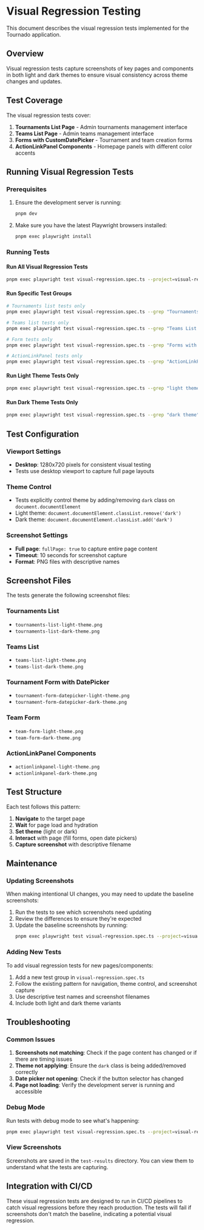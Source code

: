 # Visual Regression Testing

This document describes the visual regression tests implemented for the Tournado application.

## Overview

Visual regression tests capture screenshots of key pages and components in both light and dark themes to ensure visual consistency across theme changes and updates.

## Test Coverage

The visual regression tests cover:

1. **Tournaments List Page** - Admin tournaments management interface
2. **Teams List Page** - Admin teams management interface
3. **Forms with CustomDatePicker** - Tournament and team creation forms
4. **ActionLinkPanel Components** - Homepage panels with different color accents

## Running Visual Regression Tests

### Prerequisites

1. Ensure the development server is running:

   ```bash
   pnpm dev
   ```

2. Make sure you have the latest Playwright browsers installed:
   ```bash
   pnpm exec playwright install
   ```

### Running Tests

#### Run All Visual Regression Tests

```bash
pnpm exec playwright test visual-regression.spec.ts --project=visual-regression
```

#### Run Specific Test Groups

```bash
# Tournaments list tests only
pnpm exec playwright test visual-regression.spec.ts --grep "Tournaments List Page" --project=visual-regression

# Teams list tests only
pnpm exec playwright test visual-regression.spec.ts --grep "Teams List Page" --project=visual-regression

# Form tests only
pnpm exec playwright test visual-regression.spec.ts --grep "Forms with CustomDatePicker" --project=visual-regression

# ActionLinkPanel tests only
pnpm exec playwright test visual-regression.spec.ts --grep "ActionLinkPanel Components" --project=visual-regression
```

#### Run Light Theme Tests Only

```bash
pnpm exec playwright test visual-regression.spec.ts --grep "light theme" --project=visual-regression
```

#### Run Dark Theme Tests Only

```bash
pnpm exec playwright test visual-regression.spec.ts --grep "dark theme" --project=visual-regression
```

## Test Configuration

### Viewport Settings

- **Desktop**: 1280x720 pixels for consistent visual testing
- Tests use desktop viewport to capture full page layouts

### Theme Control

- Tests explicitly control theme by adding/removing `dark` class on `document.documentElement`
- Light theme: `document.documentElement.classList.remove('dark')`
- Dark theme: `document.documentElement.classList.add('dark')`

### Screenshot Settings

- **Full page**: `fullPage: true` to capture entire page content
- **Timeout**: 10 seconds for screenshot capture
- **Format**: PNG files with descriptive names

## Screenshot Files

The tests generate the following screenshot files:

### Tournaments List

- `tournaments-list-light-theme.png`
- `tournaments-list-dark-theme.png`

### Teams List

- `teams-list-light-theme.png`
- `teams-list-dark-theme.png`

### Tournament Form with DatePicker

- `tournament-form-datepicker-light-theme.png`
- `tournament-form-datepicker-dark-theme.png`

### Team Form

- `team-form-light-theme.png`
- `team-form-dark-theme.png`

### ActionLinkPanel Components

- `actionlinkpanel-light-theme.png`
- `actionlinkpanel-dark-theme.png`

## Test Structure

Each test follows this pattern:

1. **Navigate** to the target page
2. **Wait** for page load and hydration
3. **Set theme** (light or dark)
4. **Interact** with page (fill forms, open date pickers)
5. **Capture screenshot** with descriptive filename

## Maintenance

### Updating Screenshots

When making intentional UI changes, you may need to update the baseline screenshots:

1. Run the tests to see which screenshots need updating
2. Review the differences to ensure they're expected
3. Update the baseline screenshots by running:
   ```bash
   pnpm exec playwright test visual-regression.spec.ts --project=visual-regression --update-snapshots
   ```

### Adding New Tests

To add visual regression tests for new pages/components:

1. Add a new test group in `visual-regression.spec.ts`
2. Follow the existing pattern for navigation, theme control, and screenshot capture
3. Use descriptive test names and screenshot filenames
4. Include both light and dark theme variants

## Troubleshooting

### Common Issues

1. **Screenshots not matching**: Check if the page content has changed or if there are timing issues
2. **Theme not applying**: Ensure the `dark` class is being added/removed correctly
3. **Date picker not opening**: Check if the button selector has changed
4. **Page not loading**: Verify the development server is running and accessible

### Debug Mode

Run tests with debug mode to see what's happening:

```bash
pnpm exec playwright test visual-regression.spec.ts --project=visual-regression --debug
```

### View Screenshots

Screenshots are saved in the `test-results` directory. You can view them to understand what the tests are capturing.

## Integration with CI/CD

These visual regression tests are designed to run in CI/CD pipelines to catch visual regressions before they reach production. The tests will fail if screenshots don't match the baseline, indicating a potential visual regression.
